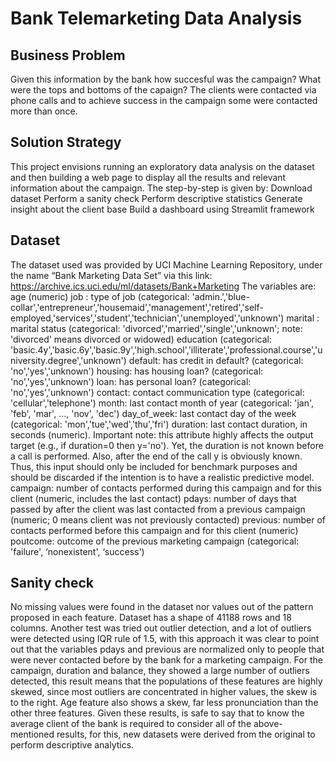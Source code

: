 # Bank Telemarketing Data Analysis

## Business Problem

Given this information by the bank how succesful was the campaign? What were the tops and bottoms of the capaign? The clients were contacted via phone calls and to achieve success in the campaign some were contacted more than once.

## Solution Strategy
This project envisions running an exploratory data analysis on the dataset and then building a web page to display all the results and relevant information about the campaign.
The step-by-step is given by:
Download dataset
Perform a sanity check
Perform descriptive statistics
Generate insight about the client base
Build a dashboard using Streamlit framework

## Dataset
The dataset used was provided by UCI Machine Learning Repository, under the name “Bank Marketing Data Set” via this link: https://archive.ics.uci.edu/ml/datasets/Bank+Marketing
The variables are:
age (numeric)
job : type of job (categorical: 'admin.','blue-collar','entrepreneur','housemaid','management','retired','self-employed,'services','student','technician','unemployed','unknown')
marital : marital status (categorical: 'divorced','married','single','unknown'; note: 'divorced' means divorced or widowed)
education (categorical: 'basic.4y','basic.6y','basic.9y','high.school','illiterate','professional.course','university.degree','unknown')
default: has credit in default? (categorical: 'no','yes','unknown')
housing: has housing loan? (categorical: 'no','yes','unknown')
loan: has personal loan? (categorical: 'no','yes','unknown')
contact: contact communication type (categorical: 'cellular','telephone')
month: last contact month of year (categorical: 'jan', 'feb', 'mar', ..., 'nov', 'dec')
day_of_week: last contact day of the week (categorical: 'mon','tue','wed','thu','fri')
duration: last contact duration, in seconds (numeric). Important note: this attribute highly affects the output target (e.g., if duration=0 then y='no'). Yet, the duration is not known before a call is performed. Also, after the end of the call y is obviously known. Thus, this input should only be included for benchmark purposes and should be discarded if the intention is to have a realistic predictive model.
campaign: number of contacts performed during this campaign and for this client (numeric, includes the last contact)
pdays: number of days that passed by after the client was last contacted from a previous campaign (numeric; 0 means client was not previously contacted)
previous: number of contacts performed before this campaign and for this client (numeric)
poutcome: outcome of the previous marketing campaign (categorical: 'failure', ‘nonexistent', ‘success')

## Sanity check
No missing values were found in the dataset nor values out of the pattern proposed in each feature. Dataset has a shape of 41188 rows and 18 columns.
Another test was tried out outlier detection, and a lot of outliers were detected using IQR rule of 1.5, with this approach it was clear to point out that the variables pdays and previous are normalized only to people that were never contacted before by the bank for a marketing campaign.
For the campaign, duration and balance, they showed a large number of outliers detected, this result means that the populations of these features are highly skewed, since most outliers are concentrated in higher values, the skew is to the right. Age feature also shows a skew, far less pronunciation than the other three features.
Given these results, is safe to say that to know the average client of the bank is required to consider all of the above-mentioned results, for this, new datasets were derived from the original to perform descriptive analytics.

